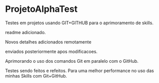 # ProjetoAlphaTest
Testes em projetos usando GIT+GITHUB para o aprimoramento de skills.

readme adicionado.


Novos detalhes adicionados remotamente

enviados posteriormente apos modificacoes.


Aprimorando o uso dos comandos Git em paralelo com o GitHub.


Testes sendo feitos e refeitos. Para uma melhor performance no uso das minhas Skills com Git+GitHub.
